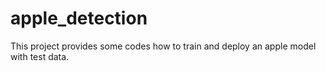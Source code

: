# apple_detection
This project provides some codes how to train and deploy an apple model with test data.
